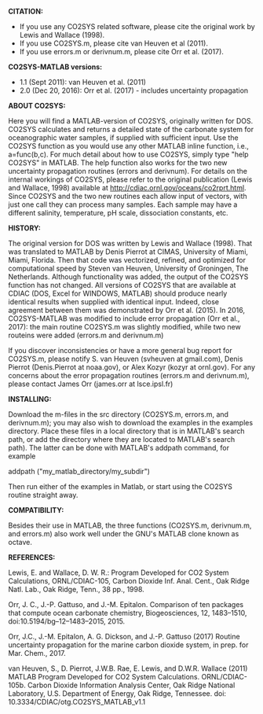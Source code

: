 **CITATION:**
- If you use any CO2SYS related software, please cite the original work by Lewis and Wallace (1998).
- If you use CO2SYS.m, please cite van Heuven et al (2011).
- If you use errors.m or derivnum.m, please cite Orr et al. (2017).

**CO2SYS-MATLAB versions:**

- 1.1 (Sept 2011): van Heuven et al. (2011) 
- 2.0 (Dec 20, 2016): Orr et al. (2017) - includes uncertainty propagation

**ABOUT CO2SYS:**

Here you will find a MATLAB-version of CO2SYS, originally written for
DOS. CO2SYS calculates and returns a detailed state of the carbonate system for
oceanographic water samples, if supplied with sufficient input.  Use the CO2SYS
function as you would use any other MATLAB inline function, i.e.,
a=func(b,c). For much detail about how to use CO2SYS, simply type "help CO2SYS"
in MATLAB.  The help function also works for the two new uncertainty propagation
routines (errors and derivnum).  For details on the internal workings of CO2SYS,
please refer to the original publication (Lewis and Wallace, 1998) available at
http://cdiac.ornl.gov/oceans/co2rprt.html.  Since CO2SYS and the two new
routines each allow input of vectors, with just one call they can process many
samples.  Each sample may have a different salinity, temperature, pH scale,
dissociation constants, etc.

**HISTORY:**

The original version for DOS was written by Lewis and Wallace (1998). That was
translated to MATLAB by Denis Pierrot at CIMAS, University of Miami, Miami,
Florida. Then that code was vectorized, refined, and optimized for computational
speed by Steven van Heuven, University of Groningen, The Netherlands. Although
functionality was added, the output of the CO2SYS function has not changed. All
versions of CO2SYS that are available at CDIAC (DOS, Excel for WINDOWS, MATLAB)
should produce nearly identical results when supplied with identical
input. Indeed, close agreement between them was demonstrated by Orr et
al. (2015).  In 2016, CO2SYS-MATLAB was modified to include error propagation
(Orr et al., 2017): the main routine CO2SYS.m was slightly modified, while two
new routeins were added (errors.m and derivnum.m)


If you discover inconsistencies or have a more general bug report for CO2SYS.m,
please notify S. van Heuven (svheuven at gmail.com), Denis Pierrot
(Denis.Pierrot at noaa.gov), or Alex Kozyr (kozyr at ornl.gov). For any concerns
about the error propagation routines (errors.m and derivnum.m), please contact
James Orr (james.orr at lsce.ipsl.fr)

**INSTALLING:**

Download the m-files in the src directory (CO2SYS.m, errors.m, and derivnum.m);
you may also wish to download the examples in the examples directory.  Place
these files in a local directory that is in MATLAB's search path, or add the
directory where they are located to MATLAB's search path). The latter can be
done with MATLAB's addpath command, for example

addpath ("my_matlab_directory/my_subdir")

Then run either of the examples in Matlab, or start using the CO2SYS routine
straight away.

**COMPATIBILITY:**

Besides their use in MATLAB, the three functions (CO2SYS.m, derivnum.m, and
errors.m) also work well under the GNU's MATLAB clone known as octave.


**REFERENCES:**

Lewis, E. and Wallace, D. W. R.: Program Developed for CO2 System Calculations,
ORNL/CDIAC-105, Carbon Dioxide Inf.  Anal. Cent., Oak Ridge Natl. Lab., Oak
Ridge, Tenn., 38 pp., 1998.

Orr, J. C., J.-P. Gattuso, and J.-M. Epitalon. Comparison of ten packages that
compute ocean carbonate chemistry, Biogeosciences, 12, 1483–1510,
doi:10.5194/bg–12–1483–2015, 2015.

Orr, J.C., J.-M. Epitalon, A. G. Dickson, and J.-P. Gattuso (2017) Routine
uncertainty propagation for the marine carbon dioxide system, in prep. for
Mar. Chem., 2017.

van Heuven, S., D. Pierrot, J.W.B. Rae, E. Lewis, and D.W.R. Wallace (2011)
MATLAB Program Developed for CO2 System Calculations. ORNL/CDIAC-105b.  Carbon
Dioxide Information Analysis Center, Oak Ridge National Laboratory, U.S.
Department of Energy, Oak Ridge, Tennessee. doi:
10.3334/CDIAC/otg.CO2SYS_MATLAB_v1.1

